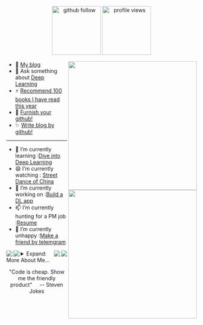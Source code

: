 <!--
**StevenJokes/StevenJokes** is a ✨ _special_ ✨ repository because its `README.md` (this file) appears on your GitHub profile.
### Hi there 👋
Here are some ideas to get you started:

- 🔭 I’m currently working on ...
- 🌱 I’m currently learning ...
- 👯 I’m looking to collaborate on ...
- 🤔 I’m looking for help with ...
- 💬 Ask me about ...
- 📫 How to reach me: ...
- 😄 Pronouns: ...
- ⚡ Fun fact: ...
read:https://github.com/anuraghazra/github-readme-stats to furnish your github!
- 🔭 I’m currently hunting for a product manager, data scientist job :[resume](https://blog.dltech.xyz/post/jian-li/)
<img align="right" src="https://github-readme-stats.vercel.app/api/top-langs/?username=StevenJokes&theme=tokyonight&layout=compact&line_height=27"/>
- 😄 I’m currently watching : [Street Dance of China](https://www.youtube.com/playlist?list=PLl0fCInDL_WHHIaXGAe2U7ryKD_SAkiXU)
- 
summary:https://github.com/Jhingun1/Jhingun1
-->

<p align="center"> 
  <img src="https://img.shields.io/github/followers/StevenJokes?label=Followers" width="129px" alt="github follow" />
  <img src="https://komarev.com/ghpvc/?username=StevenJokes" width="129px" alt="profile views" /> 
 <p align="center"> 

<a href=https://blog.dltech.xyz/>
  <img align="right" src="https://github-readme-stats.vercel.app/api/top-langs/?username=StevenJokes&theme=tokyonight&layout=compact&line_height=27" width="340"/>
</a>

- 🌈 [My blog](https://blog.dltech.xyz/)
- 💬 Ask something about [Deep Learning](http://preview.d2l.ai/d2l-en/master)
- ⚡ [Recommend 100 books I have read this year](https://weread.qq.com/misc/booklist/358906697_7e9fYZVah)
- 🤔 [Furnish your github!](https://github.com/anuraghazra/github-readme-stats)
- ✨ [Write blog by github!](https://github.com/getgridea/gridea)

---

<a href=https://blog.dltech.xyz/>
  <img align="right" src="https://github-readme-stats.vercel.app/api?username=StevenJokes&show_icons=true&theme=tokyonight&include_all_commits=true" width="340" />
</a>

- 🌱 I’m currently learning :[Dive into Deep Learning](https://d2l.ai)
- 😄 I’m currently watching : [Street Dance of China](https://www.youtube.com/watch?v=TDRpPtKkVn8)
- 🔭 I’m currently working on :[Build a DL app](https://www.youtube.com/watch?v=O_2KBhkIvnc)
- 📫 I’m currently hunting for a PM job :[Resume](https://blog.dltech.xyz/post/jian-li/)
- 👋 I’m currently unhappy :[Make a friend by telemgram](https://t.me/StevenJokes)


<a href=https://github.com/StevenJokes/paddlelite-andriod-demo>
  <img align="left" src="https://github-readme-stats.vercel.app/api/pin?username=StevenJokes&repo=paddlelite-andriod-demo&theme=tokyonight&line_height=13"/>
</a>
<a href=https://github.com/StevenJokes/djl-android-demo>
  <img align="right" src="https://github-readme-stats.vercel.app/api/pin?username=StevenJokes&repo=djl-android-demo&theme=tokyonight&line_height=13"/>
</a>
<a href=https://github.com/StevenJokes/pytorch-andriod-demo>
  <img align="left" src="https://github-readme-stats.vercel.app/api/pin?username=StevenJokes&repo=pytorch-andriod-demo&theme=tokyonight&line_height=13"/>
</a>
<a href=https://github.com/StevenJokes/Pytorch-Kotlin-Demo>
  <img align="right" src="https://github-readme-stats.vercel.app/api/pin?username=StevenJokes&repo=Pytorch-Kotlin-Demo&theme=tokyonight&line_height=13"/>
</a>


<details>
<summary>Expand: More About Me...</summary>
 
 </details>
 
 <p align="center"> "Code is cheap. Show me the friendly product" &nbsp;&nbsp;&nbsp; -- Steven Jokes  </p>

